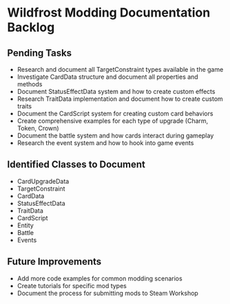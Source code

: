 # Wildfrost Modding Documentation Backlog

## Pending Tasks
- Research and document all TargetConstraint types available in the game
- Investigate CardData structure and document all properties and methods
- Document StatusEffectData system and how to create custom effects
- Research TraitData implementation and document how to create custom traits
- Document the CardScript system for creating custom card behaviors
- Create comprehensive examples for each type of upgrade (Charm, Token, Crown)
- Document the battle system and how cards interact during gameplay
- Research the event system and how to hook into game events

## Identified Classes to Document
- CardUpgradeData
- TargetConstraint
- CardData
- StatusEffectData
- TraitData
- CardScript
- Entity
- Battle
- Events

## Future Improvements
- Add more code examples for common modding scenarios
- Create tutorials for specific mod types
- Document the process for submitting mods to Steam Workshop
